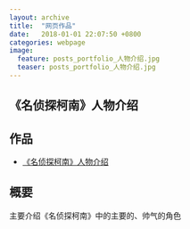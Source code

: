 ```yaml
---  
layout: archive  
title:  "网页作品"  
date:   2018-01-01 22:07:50 +0800  
categories: webpage
image:
  feature: posts_portfolio_人物介绍.jpg
  teaser: posts_portfolio_人物介绍.jpg
---  
```


## 《名侦探柯南》人物介绍

## 作品
- <a href="/portfolio/cartoon/index.html">《名侦探柯南》人物介绍</a>

## 概要
主要介绍《名侦探柯南》中的主要的、帅气的角色